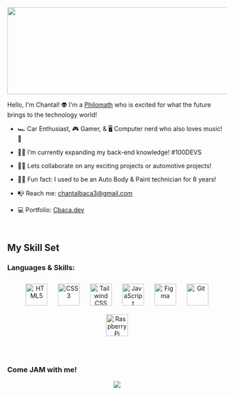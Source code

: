 <div align="center">
<img src="https://media0.giphy.com/media/R70RMBPyoZNBfOTqq4/giphy.gif" align="center" height="200" width="600" />
</div>  
  

Hello, I'm Chantal! 👽 I'm a <a href="https://www.dictionary.com/browse/philomath">Philomath</a> who is excited for what the future brings to the technology world!
  

- 🏎️ Car Enthusiast, 🎮 Gamer, & 🖥️ Computer nerd who also loves music! 🎵
  

- 👩‍💻 I’m currently expanding my back-end knowledge! #100DEVS
  

- 🤜🤛 Lets collaborate on any exciting projects or automotive projects!  
  

-  👩‍🔧 Fun fact: I used to be an Auto Body & Paint technician for 8 years!  
  

- 📭 Reach me: chantalbaca3@gmail.com  


- 💻 Portfolio: <a href="https://cbaca.dev">Cbaca.dev</a>
  

<br/>  


## My Skill Set  




### Languages & Skills:   
<div align="center">     
<img style="margin: 10px" src="https://profilinator.rishav.dev/skills-assets/html5-original-wordmark.svg" alt="HTML5" height="50" />  
<img style="margin: 10px" src="https://profilinator.rishav.dev/skills-assets/css3-original-wordmark.svg" alt="CSS3" height="50" /> 
<img style="margin: 10px" src="https://profilinator.rishav.dev/skills-assets/tailwindcss.svg" alt="Tailwind CSS" height="50" /></a> 
<img style="margin: 10px" src="https://profilinator.rishav.dev/skills-assets/javascript-original.svg" alt="JavaScript" height="50" /> 
<img style="margin: 10px" src="https://profilinator.rishav.dev/skills-assets/figma-icon.svg" alt="Figma" height="50" />
<img style="margin: 10px" src="https://profilinator.rishav.dev/skills-assets/git-scm-icon.svg" alt="Git" height="50" /> 
<img style="margin: 10px" src="https://profilinator.rishav.dev/skills-assets/raspberrypi.png" alt="Raspberry Pi" height="50" />  
</div>

</td><td valign="top" width="33%">



</td><td valign="top" width="33%">



</td></tr></table>  

<br/>  


<!-- ## Github Stats  
![cbacaSE's GitHub stats](https://github-readme-stats.vercel.app/api?username=cbacaSE&theme=aura&show_icons=true)  -->

<br/>  



### Come JAM with me!  
<div align="center"><img src="https://spotify-github-profile.vercel.app/api/view?uid=12169305255&cover_image=true&theme=novatorem&bar_color=6918a0&bar_color_cover=false" /></div>
<br />


<!--
**CbacaSE/CbacaSE** is a ✨ _special_ ✨ repository because its `README.md` (this file) appears on your GitHub profile.

